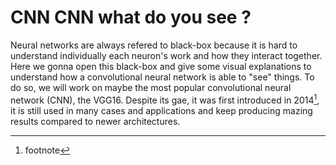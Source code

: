 # CNN CNN what do you see ?

Neural networks are always refered to black-box because it is hard to understand individually each neuron's work and how they interact together.
Here we gonna open this black-box and give some visual explanations to understand how a convolutional neural network is able to "see" things.
To do so, we will work on maybe the most popular convolutional neural network (CNN), the VGG16. Despite its gae, it was first introduced in 2014[^1], it is still used in many cases and applications and keep producing mazing results compared to newer architectures.




[^1]: footnote
